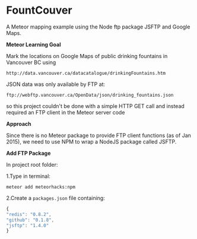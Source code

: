 # FountCouver

A Meteor mapping example using the Node ftp package JSFTP and Google Maps.

**Meteor Learning Goal**
 
Mark the locations on Google Maps of public drinking fountains in Vancouver BC using

    http://data.vancouver.ca/datacatalogue/drinkingFountains.htm

JSON data was only available by FTP at: 

    ftp://webftp.vancouver.ca/OpenData/json/drinking_fountains.json

so this project couldn't be done with a simple HTTP GET call and instead required an FTP client in the Meteor server code

**Approach**
  
  Since there is no Meteor package to provide FTP client functions (as of Jan 2015), 
  we need to use NPM to wrap a NodeJS package called JSFTP.

**Add FTP Package**

In project root folder:

1.Type in terminal: 
```
meteor add meteorhacks:npm
```
2.Create a ```packages.json``` file containing:
```javascript
{
"redis": "0.8.2",
"github": "0.1.8",
"jsftp": "1.4.0"
}
```

